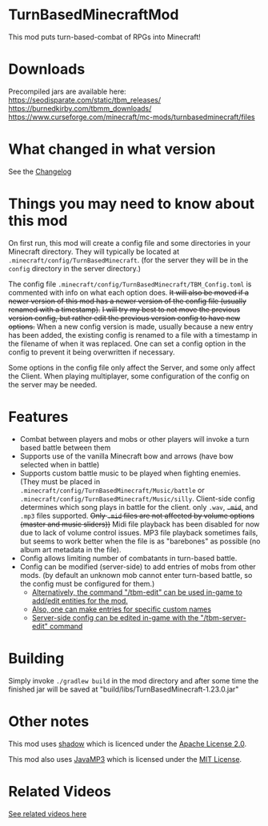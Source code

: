 # TurnBasedMinecraftMod

This mod puts turn-based-combat of RPGs into Minecraft!

# Downloads

Precompiled jars are available here:  
https://seodisparate.com/static/tbm_releases/  
https://burnedkirby.com/tbmm_downloads/  
https://www.curseforge.com/minecraft/mc-mods/turnbasedminecraft/files

# What changed in what version

See the [Changelog](https://github.com/Stephen-Seo/TurnBasedMinecraftMod/blob/master/Changelog.md)

# Things you may need to know about this mod

On first run, this mod will create a config file and some directories in your
Minecraft directory. They will typically be located at
`.minecraft/config/TurnBasedMinecraft`. (for the server they will be in the
`config` directory in the server directory.)

The config file `.minecraft/config/TurnBasedMinecraft/TBM_Config.toml` is commented
with info on what each option does. ~~It will also be moved if a newer version
of this mod has a newer version of the config file (usually renamed with a
timestamp).~~ ~~I will try my best to not move the previous version config, but rather
edit the previous version config to have new options.~~ When a new config version is made,
usually because a new entry has been added, the existing config is renamed to a file with
a timestamp in the filename of when it was replaced. One can set a config option in the
config to prevent it being overwritten if necessary.

Some options in the config file only affect the Server, and some only affect the Client.
When playing multiplayer, some configuration of the config on the server may be needed.

# Features

- Combat between players and mobs or other players will invoke a turn based battle
between them
- Supports use of the vanilla Minecraft bow and arrows (have bow selected when
in battle)
- Supports custom battle music to be played when fighting enemies. (They must be
placed in `.minecraft/config/TurnBasedMinecraft/Music/battle` or
`.minecraft/config/TurnBasedMinecraft/Music/silly`. Client-side config determines
which song plays in battle for the client. only `.wav`, ~~`.mid`~~, and `.mp3` files
supported.  ~~Only `.mid` files are not affected by volume options (master and
music sliders))~~ Midi file playback has been disabled for now due to lack of volume
control issues. MP3 file playback sometimes fails, but seems to work better when the
file is as "barebones" as possible (no album art metadata in the file).
- Config allows limiting number of combatants in turn-based battle.
- Config can be modified (server-side) to add entries of mobs from other mods.
(by default an unknown mob cannot enter turn-based battle, so the config must be
configured for them.)
  - [Alternatively, the command "/tbm-edit" can be used in-game to add/edit
  entities for the mod.](https://www.youtube.com/watch?v=MK648OVHddE)
  - [Also, one can make entries for specific custom names](https://youtu.be/9lBETQFMd3A)
  - [Server-side config can be edited in-game with the "/tbm-server-edit" command](https://youtu.be/9xkbHNWkcIY)

# Building

Simply invoke `./gradlew build` in the mod directory and after some time the
finished jar will be saved at "build/libs/TurnBasedMinecraft-1.23.0.jar"

# Other notes

This mod uses [shadow](https://github.com/johnrengelman/shadow) which is
licenced under the [Apache License 2.0](https://github.com/johnrengelman/shadow/blob/master/LICENSE).

This mod also uses [JavaMP3](https://github.com/kevinstadler/JavaMP3)
which is licensed under the [MIT License](https://github.com/kevinstadler/JavaMP3/blob/master/LICENSE).

# Related Videos

[See related videos here](https://burnedkirby.com/posts/tbmm/)
